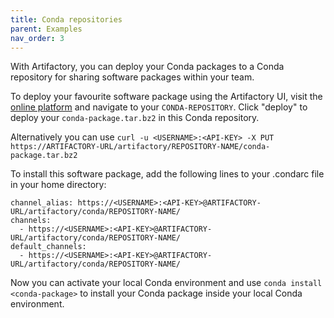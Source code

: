 ```yaml
---
title: Conda repositories
parent: Examples
nav_order: 3
---
```


With Artifactory, you can deploy your Conda packages to a Conda repository for sharing software packages within your team.

To deploy your favourite software package using the Artifactory UI, visit the [online platform](https://rdmrepo.icts.kuleuven.be/ui/login/) and navigate to your `CONDA-REPOSITORY`.
Click "deploy" to deploy your `conda-package.tar.bz2` in this Conda repository.

Alternatively you can use `curl -u <USERNAME>:<API-KEY> -X PUT  https://ARTIFACTORY-URL/artifactory/REPOSITORY-NAME/conda-package.tar.bz2` 


To install this software package, add the following lines to your .condarc file in your home directory:
```
channel_alias: https://<USERNAME>:<API-KEY>@ARTIFACTORY-URL/artifactory/conda/REPOSITORY-NAME/
channels:
  - https://<USERNAME>:<API-KEY>@ARTIFACTORY-URL/artifactory/conda/REPOSITORY-NAME/
default_channels:
  - https://<USERNAME>:<API-KEY>@ARTIFACTORY-URL/artifactory/conda/REPOSITORY-NAME/
```
Now you can activate your local Conda environment and use `conda install <conda-package>` to install your Conda package inside your local Conda environment.
  
  
